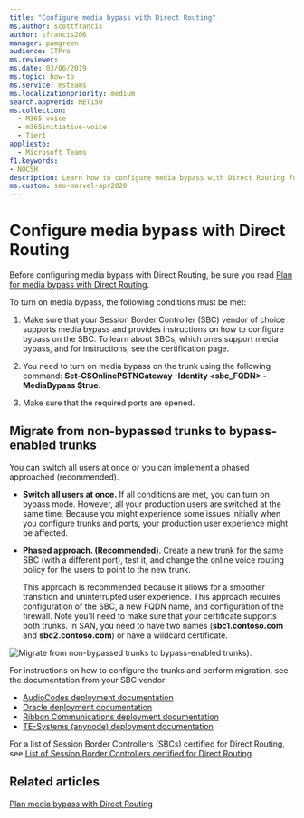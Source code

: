 ```yaml
---
title: "Configure media bypass with Direct Routing"
ms.author: scottfrancis
author: sfrancis206
manager: pamgreen
audience: ITPro
ms.reviewer: 
ms.date: 03/06/2019
ms.topic: how-to
ms.service: msteams
ms.localizationpriority: medium
search.appverid: MET150
ms.collection: 
  - M365-voice
  - m365initiative-voice
  - Tier1
appliesto: 
  - Microsoft Teams
f1.keywords:
- NOCSH
description: Learn how to configure media bypass with Direct Routing for Teams Phone.
ms.custom: seo-marvel-apr2020
---
```


# Configure media bypass with Direct Routing

Before configuring media bypass with Direct Routing, be sure you read [Plan for media bypass with Direct Routing](direct-routing-plan-media-bypass.md).

To turn on media bypass, the following conditions must be met:

1.    Make sure that your Session Border Controller (SBC) vendor of choice supports media bypass and provides instructions on how to configure bypass on the SBC. To learn about SBCs, which ones support media bypass, and for instructions, see the certification page.

2.    You need to turn on media bypass on the trunk using the following command:  **Set-CSOnlinePSTNGateway -Identity <sbc_FQDN> -MediaBypass $true**.

3.    Make sure that the required ports are opened. 


## Migrate from non-bypassed trunks to bypass-enabled trunks

You can switch all users at once or you can implement a phased approached (recommended).

- **Switch all users at once.** If all conditions are met, you can turn on bypass mode. However, all your production users are switched at the same time. Because you might experience some issues initially when you configure trunks and ports, your production user experience might be affected. 

- **Phased approach. (Recommended)**.  Create a new trunk for the same SBC (with a different port), test it, and change the online voice routing policy for the users to point to the new trunk. 

  This approach is recommended because it allows for a smoother transition and uninterrupted user experience. This approach requires configuration of the SBC, a new FQDN name, and configuration of the firewall. Note you'll need to make sure that your certificate supports both trunks. In SAN, you need to have two names (**sbc1.contoso.com** and **sbc2.contoso.com**) or have a wildcard certificate.

![Migrate from non-bypassed trunks to bypass-enabled trunks).](media/direct-routing-media-bypass-8.png)

For instructions on how to configure the trunks and perform migration, see the documentation from your SBC vendor:

- [AudioCodes deployment documentation](https://www.audiocodes.com/solutions-products/products/products-for-microsoft-365/direct-routing-for-microsoft-teams)
- [Oracle deployment documentation](https://www.oracle.com/communications/partner-microsoft/)
- [Ribbon Communications deployment documentation](https://ribboncommunications.com/solutions/enterprise-solutions/microsoft-solutions/direct-routing-microsoft-teams-calling)
- [TE-Systems (anynode) deployment documentation](https://www.anynode.de/anynode-and-microsoft-teams/)

For a list of Session Border Controllers (SBCs) certified for Direct Routing, see [List of Session Border Controllers certified for Direct Routing](direct-routing-border-controllers.md).



## Related articles

[Plan media bypass with Direct Routing](direct-routing-plan-media-bypass.md)
